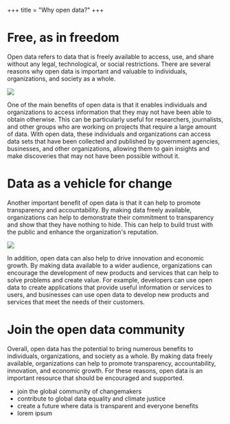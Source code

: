 +++
title = "Why open data?"
+++

# Free, as in freedom
Open data refers to data that is freely available to access, use, and share without any legal, technological, or social restrictions. There are several reasons why open data is important and valuable to individuals, organizations, and society as a whole.

![ ](https://images.pexels.com/photos/3975572/pexels-photo-3975572.jpeg?auto=compress&cs=tinysrgb&w=1260&h=750&dpr=2)

One of the main benefits of open data is that it enables individuals and organizations to access information that they may not have been able to obtain otherwise. This can be particularly useful for researchers, journalists, and other groups who are working on projects that require a large amount of data. With open data, these individuals and organizations can access data sets that have been collected and published by government agencies, businesses, and other organizations, allowing them to gain insights and make discoveries that may not have been possible without it.

# Data as a vehicle for change
Another important benefit of open data is that it can help to promote transparency and accountability. By making data freely available, organizations can help to demonstrate their commitment to transparency and show that they have nothing to hide. This can help to build trust with the public and enhance the organization's reputation.

![ ](https://images.pexels.com/photos/225769/pexels-photo-225769.jpeg?auto=compress&cs=tinysrgb&w=1260&h=750&dpr=2)

In addition, open data can also help to drive innovation and economic growth. By making data available to a wider audience, organizations can encourage the development of new products and services that can help to solve problems and create value. For example, developers can use open data to create applications that provide useful information or services to users, and businesses can use open data to develop new products and services that meet the needs of their customers.

# Join the open data community 
Overall, open data has the potential to bring numerous benefits to individuals, organizations, and society as a whole. By making data freely available, organizations can help to promote transparency, accountability, innovation, and economic growth. For these reasons, open data is an important resource that should be encouraged and supported.

- join the global community of changemakers
- contribute to global data equality and climate justice
- create a future where data is transparent and everyone benefits
- lorem ipsum